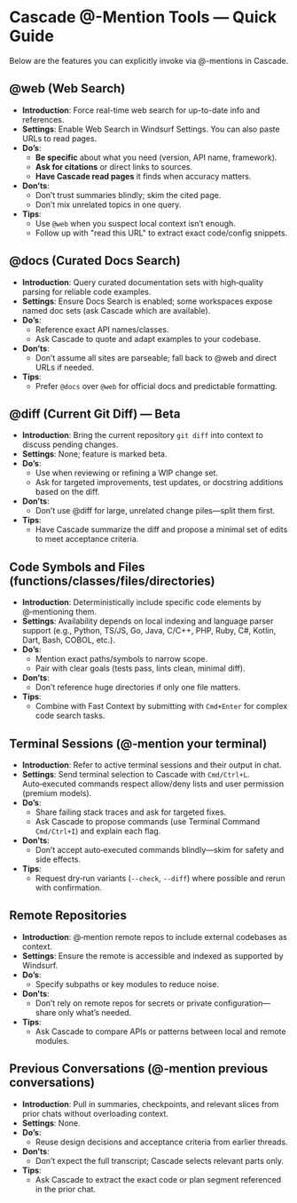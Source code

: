 # Cascade @-Mention Tools — Quick Guide

Below are the features you can explicitly invoke via @-mentions in Cascade.

## @web (Web Search)
- **Introduction**: Force real-time web search for up-to-date info and references.
- **Settings**: Enable Web Search in Windsurf Settings. You can also paste URLs to read pages.
- **Do’s**:
  - **Be specific** about what you need (version, API name, framework).
  - **Ask for citations** or direct links to sources.
  - **Have Cascade read pages** it finds when accuracy matters.
- **Don’ts**:
  - Don’t trust summaries blindly; skim the cited page.
  - Don’t mix unrelated topics in one query.
- **Tips**:
  - Use `@web` when you suspect local context isn’t enough.
  - Follow up with "read this URL" to extract exact code/config snippets.

## @docs (Curated Docs Search)
- **Introduction**: Query curated documentation sets with high‑quality parsing for reliable code examples.
- **Settings**: Ensure Docs Search is enabled; some workspaces expose named doc sets (ask Cascade which are available).
- **Do’s**:
  - Reference exact API names/classes.
  - Ask Cascade to quote and adapt examples to your codebase.
- **Don’ts**:
  - Don’t assume all sites are parseable; fall back to @web and direct URLs if needed.
- **Tips**:
  - Prefer `@docs` over `@web` for official docs and predictable formatting.

## @diff (Current Git Diff) — Beta
- **Introduction**: Bring the current repository `git diff` into context to discuss pending changes.
- **Settings**: None; feature is marked beta.
- **Do’s**:
  - Use when reviewing or refining a WIP change set.
  - Ask for targeted improvements, test updates, or docstring additions based on the diff.
- **Don’ts**:
  - Don’t use @diff for large, unrelated change piles—split them first.
- **Tips**:
  - Have Cascade summarize the diff and propose a minimal set of edits to meet acceptance criteria.

## Code Symbols and Files (functions/classes/files/directories)
- **Introduction**: Deterministically include specific code elements by @‑mentioning them.
- **Settings**: Availability depends on local indexing and language parser support (e.g., Python, TS/JS, Go, Java, C/C++, PHP, Ruby, C#, Kotlin, Dart, Bash, COBOL, etc.).
- **Do’s**:
  - Mention exact paths/symbols to narrow scope.
  - Pair with clear goals (tests pass, lints clean, minimal diff).
- **Don’ts**:
  - Don’t reference huge directories if only one file matters.
- **Tips**:
  - Combine with Fast Context by submitting with `Cmd+Enter` for complex code search tasks.

## Terminal Sessions (@‑mention your terminal)
- **Introduction**: Refer to active terminal sessions and their output in chat.
- **Settings**: Send terminal selection to Cascade with `Cmd/Ctrl+L`. Auto‑executed commands respect allow/deny lists and user permission (premium models).
- **Do’s**:
  - Share failing stack traces and ask for targeted fixes.
  - Ask Cascade to propose commands (use Terminal Command `Cmd/Ctrl+I`) and explain each flag.
- **Don’ts**:
  - Don’t accept auto‑executed commands blindly—skim for safety and side effects.
- **Tips**:
  - Request dry‑run variants (`--check`, `--diff`) where possible and rerun with confirmation.

## Remote Repositories
- **Introduction**: @‑mention remote repos to include external codebases as context.
- **Settings**: Ensure the remote is accessible and indexed as supported by Windsurf.
- **Do’s**:
  - Specify subpaths or key modules to reduce noise.
- **Don’ts**:
  - Don’t rely on remote repos for secrets or private configuration—share only what’s needed.
- **Tips**:
  - Ask Cascade to compare APIs or patterns between local and remote modules.

## Previous Conversations (@‑mention previous conversations)
- **Introduction**: Pull in summaries, checkpoints, and relevant slices from prior chats without overloading context.
- **Settings**: None.
- **Do’s**:
  - Reuse design decisions and acceptance criteria from earlier threads.
- **Don’ts**:
  - Don’t expect the full transcript; Cascade selects relevant parts only.
- **Tips**:
  - Ask Cascade to extract the exact code or plan segment referenced in the prior chat.
